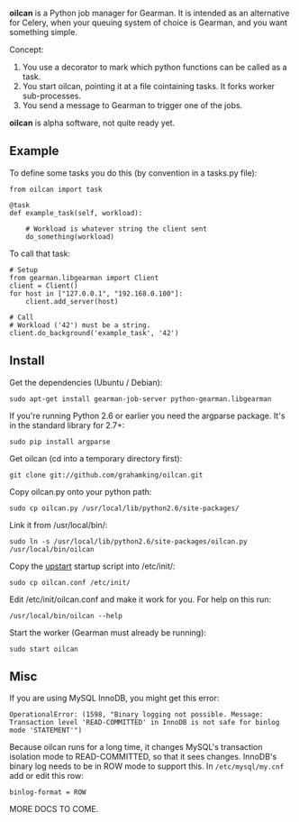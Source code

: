 
**oilcan** is a Python job manager for Gearman. It is intended as an alternative for Celery, when your queuing system of choice is Gearman, and you want something simple.

Concept:

 1. You use a decorator to mark which python functions can be called as a task.
 2. You start oilcan, pointing it at a file cointaining tasks. It forks worker sub-processes.
 3. You send a message to Gearman to trigger one of the jobs.

**oilcan** is alpha software, not quite ready yet.

## Example ##

To define some tasks you do this (by convention in a tasks.py file):

    from oilcan import task

    @task
    def example_task(self, workload):

        # Workload is whatever string the client sent
        do_something(workload)

To call that task:

    # Setup
    from gearman.libgearman import Client
    client = Client()
    for host in ["127.0.0.1", "192.168.0.100"]:
        client.add_server(host)

    # Call
    # Workload ('42') must be a string. 
    client.do_background('example_task', '42')

## Install ##

Get the dependencies (Ubuntu / Debian):

    sudo apt-get install gearman-job-server python-gearman.libgearman

If you're running Python 2.6 or earlier you need the argparse package. It's in the standard library for 2.7+:

    sudo pip install argparse

Get oilcan (cd into a temporary directory first):

    git clone git://github.com/grahamking/oilcan.git
    
Copy oilcan.py onto your python path:

    sudo cp oilcan.py /usr/local/lib/python2.6/site-packages/
    
Link it from /usr/local/bin/:

    sudo ln -s /usr/local/lib/python2.6/site-packages/oilcan.py /usr/local/bin/oilcan

Copy the [upstart](http://upstart.ubuntu.com/) startup script into /etc/init/:

    sudo cp oilcan.conf /etc/init/

Edit /etc/init/oilcan.conf and make it work for you. For help on this run:

    /usr/local/bin/oilcan --help

Start the worker (Gearman must already be running):

    sudo start oilcan

## Misc ##

If you are using MySQL InnoDB, you might get this error:

    OperationalError: (1598, "Binary logging not possible. Message: Transaction level 'READ-COMMITTED' in InnoDB is not safe for binlog mode 'STATEMENT'")

Because oilcan runs for a long time, it changes MySQL's transaction isolation mode to READ-COMMITTED, so that it sees changes. InnoDB's binary log needs to be in ROW mode to support this. In `/etc/mysql/my.cnf` add or edit this row:

    binlog-format = ROW

MORE DOCS TO COME.

